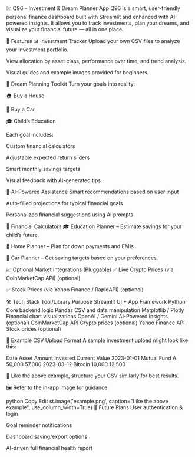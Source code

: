 💹 Q96 – Investment & Dream Planner App
Q96 is a smart, user-friendly personal finance dashboard built with Streamlit and enhanced with AI-powered insights. It allows you to track investments, plan your dreams, and visualize your financial future — all in one place.

🚀 Features
📊 Investment Tracker
Upload your own CSV files to analyze your investment portfolio.

View allocation by asset class, performance over time, and trend analysis.

Visual guides and example images provided for beginners.

🎯 Dream Planning Toolkit
Turn your goals into reality:

🏠 Buy a House

🚗 Buy a Car

🎓 Child’s Education

Each goal includes:

Custom financial calculators

Adjustable expected return sliders

Smart monthly savings targets

Visual feedback with AI-generated tips

🤖 AI-Powered Assistance
Smart recommendations based on user input

Auto-filled projections for typical financial goals

Personalized financial suggestions using AI prompts

🔮 Financial Calculators
🎓 Education Planner – Estimate savings for your child’s future.

🏡 Home Planner – Plan for down payments and EMIs.

🚙 Car Planner – Get saving targets based on your preferences.

📈 Optional Market Integrations (Pluggable)
✅ Live Crypto Prices (via CoinMarketCap API) (optional)

✅ Stock Prices (via Yahoo Finance / RapidAPI) (optional)

🛠️ Tech Stack
Tool/Library	Purpose
Streamlit	UI + App Framework
Python	Core backend logic
Pandas	CSV and data manipulation
Matplotlib / Plotly	Financial chart visualizations
OpenAI / Gemini	AI-Powered insights (optional)
CoinMarketCap API	Crypto prices (optional)
Yahoo Finance API	Stock prices (optional)

📂 Example CSV Upload Format
A sample investment upload might look like this:

Date	Asset	Amount Invested	Current Value
2023-01-01	Mutual Fund A	50,000	57,000
2023-03-12	Bitcoin	10,000	12,500

📌 Like the above example, structure your CSV similarly for best results.

🖼️ Refer to the in-app image for guidance:

python
Copy
Edit
st.image('example.png', caption="Like the above example", use_column_width=True)
🚧 Future Plans
 User authentication & login

 Goal reminder notifications

 Dashboard saving/export options

 AI-driven full financial health report


